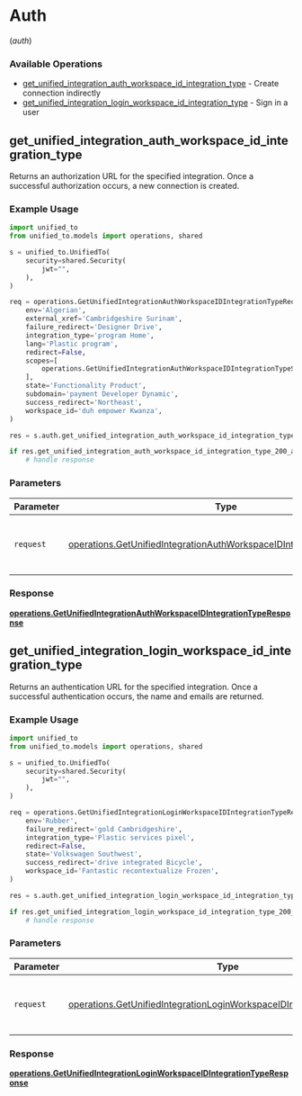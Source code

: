 # Auth
(*auth*)

### Available Operations

* [get_unified_integration_auth_workspace_id_integration_type](#get_unified_integration_auth_workspace_id_integration_type) - Create connection indirectly
* [get_unified_integration_login_workspace_id_integration_type](#get_unified_integration_login_workspace_id_integration_type) - Sign in a user

## get_unified_integration_auth_workspace_id_integration_type

Returns an authorization URL for the specified integration.  Once a successful authorization occurs, a new connection is created.

### Example Usage

```python
import unified_to
from unified_to.models import operations, shared

s = unified_to.UnifiedTo(
    security=shared.Security(
        jwt="",
    ),
)

req = operations.GetUnifiedIntegrationAuthWorkspaceIDIntegrationTypeRequest(
    env='Algerian',
    external_xref='Cambridgeshire Surinam',
    failure_redirect='Designer Drive',
    integration_type='program Home',
    lang='Plastic program',
    redirect=False,
    scopes=[
        operations.GetUnifiedIntegrationAuthWorkspaceIDIntegrationTypeScopes.CRM_FILE_READ,
    ],
    state='Functionality Product',
    subdomain='payment Developer Dynamic',
    success_redirect='Northeast',
    workspace_id='duh empower Kwanza',
)

res = s.auth.get_unified_integration_auth_workspace_id_integration_type(req)

if res.get_unified_integration_auth_workspace_id_integration_type_200_application_json_string is not None:
    # handle response
```

### Parameters

| Parameter                                                                                                                                                      | Type                                                                                                                                                           | Required                                                                                                                                                       | Description                                                                                                                                                    |
| -------------------------------------------------------------------------------------------------------------------------------------------------------------- | -------------------------------------------------------------------------------------------------------------------------------------------------------------- | -------------------------------------------------------------------------------------------------------------------------------------------------------------- | -------------------------------------------------------------------------------------------------------------------------------------------------------------- |
| `request`                                                                                                                                                      | [operations.GetUnifiedIntegrationAuthWorkspaceIDIntegrationTypeRequest](../../models/operations/getunifiedintegrationauthworkspaceidintegrationtyperequest.md) | :heavy_check_mark:                                                                                                                                             | The request object to use for the request.                                                                                                                     |


### Response

**[operations.GetUnifiedIntegrationAuthWorkspaceIDIntegrationTypeResponse](../../models/operations/getunifiedintegrationauthworkspaceidintegrationtyperesponse.md)**


## get_unified_integration_login_workspace_id_integration_type

Returns an authentication URL for the specified integration.  Once a successful authentication occurs, the name and emails are returned.

### Example Usage

```python
import unified_to
from unified_to.models import operations, shared

s = unified_to.UnifiedTo(
    security=shared.Security(
        jwt="",
    ),
)

req = operations.GetUnifiedIntegrationLoginWorkspaceIDIntegrationTypeRequest(
    env='Rubber',
    failure_redirect='gold Cambridgeshire',
    integration_type='Plastic services pixel',
    redirect=False,
    state='Volkswagen Southwest',
    success_redirect='drive integrated Bicycle',
    workspace_id='Fantastic recontextualize Frozen',
)

res = s.auth.get_unified_integration_login_workspace_id_integration_type(req)

if res.get_unified_integration_login_workspace_id_integration_type_200_application_json_string is not None:
    # handle response
```

### Parameters

| Parameter                                                                                                                                                        | Type                                                                                                                                                             | Required                                                                                                                                                         | Description                                                                                                                                                      |
| ---------------------------------------------------------------------------------------------------------------------------------------------------------------- | ---------------------------------------------------------------------------------------------------------------------------------------------------------------- | ---------------------------------------------------------------------------------------------------------------------------------------------------------------- | ---------------------------------------------------------------------------------------------------------------------------------------------------------------- |
| `request`                                                                                                                                                        | [operations.GetUnifiedIntegrationLoginWorkspaceIDIntegrationTypeRequest](../../models/operations/getunifiedintegrationloginworkspaceidintegrationtyperequest.md) | :heavy_check_mark:                                                                                                                                               | The request object to use for the request.                                                                                                                       |


### Response

**[operations.GetUnifiedIntegrationLoginWorkspaceIDIntegrationTypeResponse](../../models/operations/getunifiedintegrationloginworkspaceidintegrationtyperesponse.md)**

